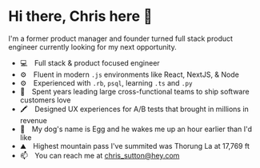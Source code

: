 # Hi there, Chris here 👋

I'm a former product manager and founder turned full stack product engineer currently looking for my next opportunity. 

- 💻 Full stack & product focused engineer 
- ⚙️ Fluent in modern `.js` environments like React, NextJS, & Node
- ⚙️ Experienced with `.rb`, `psql`, learning `.ts` and `.py`
- 🤝 Spent years leading large cross-functional teams to ship software customers love
- 🖍️ Designed UX experiences for A/B tests that brought in millions in revenue
- 🐶 My dog's name is Egg and he wakes me up an hour earlier than I'd like
- ⛰️ Highest mountain pass I've summited was Thorung La at 17,769 ft
- 📫 You can reach me at chris_sutton@hey.com
